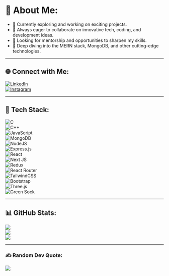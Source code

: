 # 💫 About Me:

- 🚀 Currently exploring and working on exciting projects.  
- 🤝 Always eager to collaborate on innovative tech, coding, and development ideas.  
- 🎯 Looking for mentorship and opportunities to sharpen my skills.  
- 🌱 Deep diving into the MERN stack, MongoDB, and other cutting-edge technologies. 

---

## 🌐 Connect with Me:

[![LinkedIn](https://img.shields.io/badge/LinkedIn-%230077B5.svg?style=for-the-badge&logo=linkedin&logoColor=white)](https://www.linkedin.com/in/anmol-kumar-048b412a2/)  
[![Instagram](https://img.shields.io/badge/Instagram-%23E4405F.svg?style=for-the-badge&logo=instagram&logoColor=white)](https://www.instagram.com/anmol.k08/)

---

## 🚀 Tech Stack:

![C](https://img.shields.io/badge/c-%2300599C.svg?style=for-the-badge&logo=c&logoColor=white)  
![C++](https://img.shields.io/badge/c++-%2300599C.svg?style=for-the-badge&logo=c%2B%2B&logoColor=white)  
![JavaScript](https://img.shields.io/badge/javascript-%23323330.svg?style=for-the-badge&logo=javascript&logoColor=%23F7DF1E)  
![MongoDB](https://img.shields.io/badge/MongoDB-%234ea94b.svg?style=for-the-badge&logo=mongodb&logoColor=white)  
![NodeJS](https://img.shields.io/badge/node.js-6DA55F?style=for-the-badge&logo=node.js&logoColor=white)  
![Express.js](https://img.shields.io/badge/express.js-%23404d59.svg?style=for-the-badge&logo=express&logoColor=%2361DAFB)  
![React](https://img.shields.io/badge/react-%2320232a.svg?style=for-the-badge&logo=react&logoColor=%2361DAFB)  
![Next JS](https://img.shields.io/badge/Next-black?style=for-the-badge&logo=next.js&logoColor=white)  
![Redux](https://img.shields.io/badge/redux-%23593d88.svg?style=for-the-badge&logo=redux&logoColor=white)  
![React Router](https://img.shields.io/badge/React_Router-CA4245?style=for-the-badge&logo=react-router&logoColor=white)  
![TailwindCSS](https://img.shields.io/badge/tailwindcss-%2338B2AC.svg?style=for-the-badge&logo=tailwind-css&logoColor=white)  
![Bootstrap](https://img.shields.io/badge/bootstrap-%238511FA.svg?style=for-the-badge&logo=bootstrap&logoColor=white)  
![Three.js](https://img.shields.io/badge/threejs-black?style=for-the-badge&logo=three.js&logoColor=white)  
![Green Sock](https://img.shields.io/badge/green%20sock-88CE02?style=for-the-badge&logo=greensock&logoColor=white)  

---

## 📊 GitHub Stats:

![](https://github-readme-stats.vercel.app/api?username=AnmolK08&theme=transparent&hide_border=false&include_all_commits=false&count_private=false)  
![](https://github-readme-streak-stats.herokuapp.com/?user=AnmolK08&theme=transparent&hide_border=false)  
![](https://github-readme-stats.vercel.app/api/top-langs/?username=AnmolK08&theme=transparent&hide_border=false&include_all_commits=false&count_private=false&layout=compact)  

---

### ✍️ Random Dev Quote:
![](https://quotes-github-readme.vercel.app/api?type=horizontal&theme=radical)
